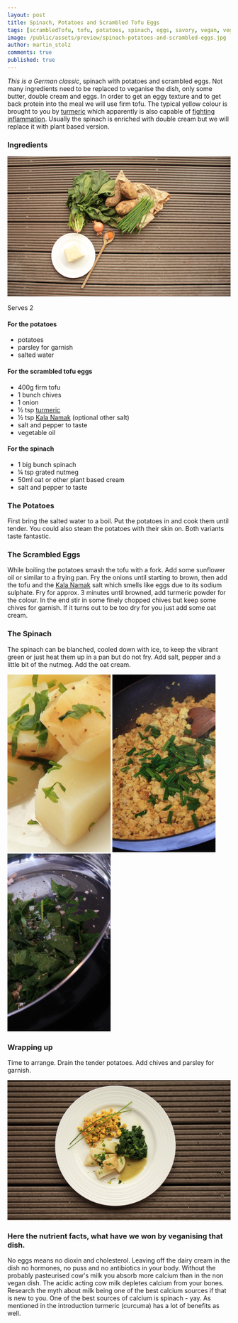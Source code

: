 ```yaml
---
layout: post
title: Spinach, Potatoes and Scrambled Tofu Eggs
tags: [scrambledTofu, tofu, potatoes, spinach, eggs, savory, vegan, vegetarian]
image: /public/assets/preview/spinach-potatoes-and-scrambled-eggs.jpg
author: martin_stolz
comments: true
published: true
---
```


*This is a German classic*, spinach with potatoes and scrambled eggs. Not many ingredients need to be replaced to veganise the dish, only some butter, double cream and eggs. In order to get an eggy texture and to get back protein into the meal we will use firm tofu. The typical yellow colour is brought to you by [turmeric](https://en.wikipedia.org/wiki/Turmeric) which apparently is also capable of [fighting inflammation](http://nutritionfacts.org/video/turmeric-curcumin-and-rheumatoid-arthritis/). Usually the spinach is enriched with double cream but we will replace it with plant based version.

<!--more-->

### Ingredients
![The ingredients](/public/assets/spinach-potatoes-and-scrambled-eggs-ingredients.jpg "The ingredients")

Serves 2

#### For the potatoes
* potatoes
* parsley for garnish
* salted water

#### For the scrambled tofu eggs
* 400g firm tofu
* 1 bunch chives
* 1 onion
* ½ tsp [turmeric](https://en.wikipedia.org/wiki/Turmeric)
* ½ tsp [Kala Namak](https://en.wikipedia.org/wiki/Kala_Namak) (optional other salt)
* salt and pepper to taste
* vegetable oil

#### For the spinach
* 1 big bunch spinach
* ¼ tsp grated nutmeg
* 50ml oat or other plant based cream
* salt and pepper to taste

### The Potatoes
First bring the salted water to a boil. Put the potatoes in and cook them until tender. You could also steam the potatoes with their skin on. Both variants taste fantastic.

### The Scrambled Eggs
While boiling the potatoes smash the tofu with a fork. Add some sunflower oil or similar to a frying pan. Fry the onions until starting to brown, then add the tofu and the [Kala Namak](https://en.wikipedia.org/wiki/Kala_Namak) salt which smells like eggs due to its sodium sulphate. Fry for approx. 3 minutes until browned, add turmeric powder for the colour. In the end stir in some finely chopped chives but keep some chives for garnish. If it turns out to be too dry for you just add some oat cream.

### The Spinach
The spinach can be blanched, cooled down with ice, to keep the vibrant green or just heat them up in a pan but do not fry. Add salt, pepper and a little bit of the nutmeg. Add the oat cream.

![](/public/assets/spinach-potatoes-and-scrambled-eggs-result-1.jpg)
![](/public/assets/spinach-potatoes-and-scrambled-eggs-result-2.jpg)
![](/public/assets/spinach-potatoes-and-scrambled-eggs-result-3.jpg)

### Wrapping up
Time to arrange. Drain the tender potatoes. Add chives and parsley for garnish.

![The result](/public/assets/spinach-potatoes-and-scrambled-eggs-result.jpg "The result")

### Here the nutrient facts, what have we won by veganising that dish.

No eggs means no dioxin and cholesterol. Leaving off the dairy cream in the dish no hormones, no puss and no antibiotics in your body. Without the probably pasteurised cow's milk you absorb more calcium than in the non vegan dish. The acidic acting cow milk depletes calcium from your bones. Research the myth about milk being one of the best calcium sources if that is new to you. One of the best sources of calcium is spinach - yay. As mentioned in the introduction turmeric (curcuma) has a lot of benefits as well.